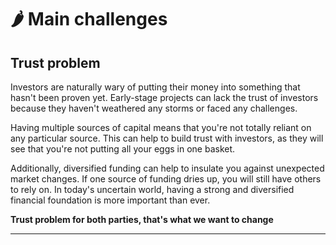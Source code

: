 # 🌶 Main challenges

## Trust problem

Investors are naturally wary of putting their money into something that hasn't been proven yet. Early-stage projects can lack the trust of investors because they haven't weathered any storms or faced any challenges.&#x20;

Having multiple sources of capital means that you're not totally reliant on any particular source. This can help to build trust with investors, as they will see that you're not putting all your eggs in one basket.&#x20;

Additionally, diversified funding can help to insulate you against unexpected market changes. If one source of funding dries up, you will still have others to rely on. In today's uncertain world, having a strong and diversified financial foundation is more important than ever.

**Trust problem for both parties, that's what we want to change**

****




